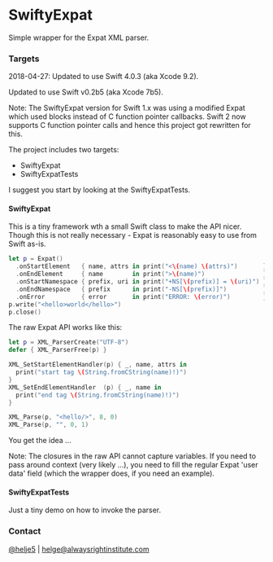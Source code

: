# SwiftyExpat


Simple wrapper for the Expat XML parser.

### Targets

2018-04-27: Updated to use Swift 4.0.3 (aka Xcode 9.2).

Updated to use Swift v0.2b5 (aka Xcode 7b5).

Note: The SwiftyExpat version for Swift 1.x was using a modified Expat which
used blocks instead of C function pointer callbacks. Swift 2 now supports C 
function pointer calls and hence this project got rewritten for this.

The project includes two targets:
- SwiftyExpat
- SwiftyExpatTests

I suggest you start by looking at the SwiftyExpatTests.

#### SwiftyExpat

This is a tiny framework wth a small Swift class to make the API nicer.
Though this is not really necessary - Expat is reasonably easy to use from 
Swift as-is.

```Swift
let p = Expat()
  .onStartElement   { name, attrs in print("<\(name) \(attrs)")       }
  .onEndElement     { name        in print(">\(name)")                }
  .onStartNamespace { prefix, uri in print("+NS[\(prefix)] = \(uri)") }
  .onEndNamespace   { prefix      in print("-NS[\(prefix)]")          }
  .onError          { error       in print("ERROR: \(error)")         }
p.write("<hello>world</hello>")
p.close()
```

The raw Expat API works like this:
```Swift
let p = XML_ParserCreate("UTF-8")
defer { XML_ParserFree(p) }

XML_SetStartElementHandler(p) { _, name, attrs in
  print("start tag \(String.fromCString(name)!)")
}
XML_SetEndElementHandler  (p) { _, name in
  print("end tag \(String.fromCString(name)!)")
}

XML_Parse(p, "<hello/>", 8, 0)
XML_Parse(p, "", 0, 1)
```
You get the idea ...

Note: The closures in the raw API cannot capture variables. If you need to pass
around context (very likely ...), you need to fill the regular Expat 'user data' 
field (which the wrapper does, if you need an example).

#### SwiftyExpatTests

Just a tiny demo on how to invoke the parser.

### Contact

[@helje5](http://twitter.com/helje5) | helge@alwaysrightinstitute.com
